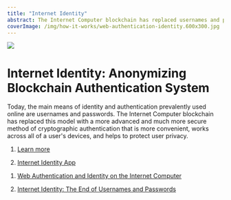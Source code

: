 ```yaml
---
title: "Internet Identity"
abstract: The Internet Computer blockchain has replaced usernames and passwords with a more advanced and much more secure method of cryptographic authentication
coverImage: /img/how-it-works/web-authentication-identity.600x300.jpg
---
```


![](/img/how-it-works/web-authentication-identity.600x300.jpg)

# Internet Identity: Anonymizing Blockchain Authentication System

Today, the main means of identity and authentication prevalently used online are usernames and passwords. The Internet Computer blockchain has replaced this model with a more advanced and much more secure method of cryptographic authentication that is more convenient, works across all of a user's devices, and helps to protect user privacy.

1. [Learn more](/how-it-works/web-authentication-identity/)

1. [Internet Identity App](https://identity.ic0.app/)

<!-- [Open Source - Internet Identity](https://github.com/dfinity/internet-identity) -->

1. [Web Authentication and Identity on the Internet Computer](https://medium.com/dfinity/web-authentication-and-identity-on-the-internet-computer-a9bd5754c547)

1. [Internet Identity: The End of Usernames and Passwords](https://medium.com/dfinity/internet-identity-the-end-of-usernames-and-passwords-ff45e4861bf7)

<!-- [Verifying the Internet Identity Code: A Walkthrough](https://medium.com/dfinity/verifying-the-internet-identity-code-a-walkthrough-c1dd7a53f883) -->
